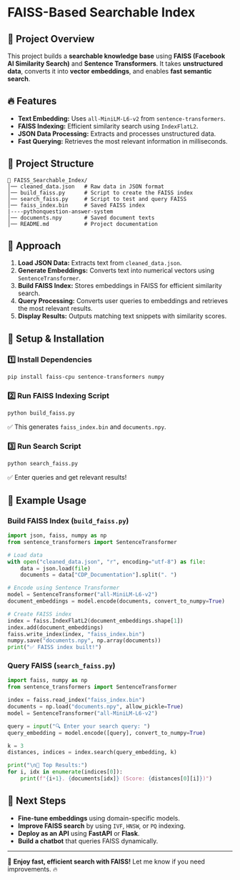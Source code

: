# FAISS-Based Searchable Index

## 📌 Project Overview
This project builds a **searchable knowledge base** using **FAISS (Facebook AI Similarity Search)** and **Sentence Transformers**. It takes **unstructured data**, converts it into **vector embeddings**, and enables **fast semantic search**.

## 🔥 Features
- **Text Embedding:** Uses `all-MiniLM-L6-v2` from `sentence-transformers`.
- **FAISS Indexing:** Efficient similarity search using `IndexFlatL2`.
- **JSON Data Processing:** Extracts and processes unstructured data.
- **Fast Querying:** Retrieves the most relevant information in milliseconds.

## 📂 Project Structure
```
📁 FAISS_Searchable_Index/
│── cleaned_data.json   # Raw data in JSON format
│── build_faiss.py      # Script to create the FAISS index
│── search_faiss.py     # Script to test and query FAISS
│── faiss_index.bin     # Saved FAISS index
|----pythonquestion-answer-system  
│── documents.npy       # Saved document texts
│── README.md           # Project documentation
```

## 🚀 Approach
1. **Load JSON Data:** Extracts text from `cleaned_data.json`.
2. **Generate Embeddings:** Converts text into numerical vectors using `SentenceTransformer`.
3. **Build FAISS Index:** Stores embeddings in FAISS for efficient similarity search.
4. **Query Processing:** Converts user queries to embeddings and retrieves the most relevant results.
5. **Display Results:** Outputs matching text snippets with similarity scores.

## 🔧 Setup & Installation
### 1️⃣ Install Dependencies
```sh
pip install faiss-cpu sentence-transformers numpy
```

### 2️⃣ Run FAISS Indexing Script
```sh
python build_faiss.py
```
✅ This generates `faiss_index.bin` and `documents.npy`.

### 3️⃣ Run Search Script
```sh
python search_faiss.py
```
✅ Enter queries and get relevant results!

## 🎯 Example Usage
### Build FAISS Index (`build_faiss.py`)
```python
import json, faiss, numpy as np
from sentence_transformers import SentenceTransformer

# Load data
with open("cleaned_data.json", "r", encoding="utf-8") as file:
    data = json.load(file)
    documents = data["CDP_Documentation"].split(". ")

# Encode using Sentence Transformer
model = SentenceTransformer("all-MiniLM-L6-v2")
document_embeddings = model.encode(documents, convert_to_numpy=True)

# Create FAISS index
index = faiss.IndexFlatL2(document_embeddings.shape[1])
index.add(document_embeddings)
faiss.write_index(index, "faiss_index.bin")
numpy.save("documents.npy", np.array(documents))
print("✅ FAISS index built!")
```

### Query FAISS (`search_faiss.py`)
```python
import faiss, numpy as np
from sentence_transformers import SentenceTransformer

index = faiss.read_index("faiss_index.bin")
documents = np.load("documents.npy", allow_pickle=True)
model = SentenceTransformer("all-MiniLM-L6-v2")

query = input("🔍 Enter your search query: ")
query_embedding = model.encode([query], convert_to_numpy=True)

k = 3
distances, indices = index.search(query_embedding, k)

print("\n🔎 Top Results:")
for i, idx in enumerate(indices[0]):
    print(f"{i+1}. {documents[idx]} (Score: {distances[0][i]})")
```

## 📌 Next Steps
- **Fine-tune embeddings** using domain-specific models.
- **Improve FAISS search** by using `IVF`, `HNSW`, or `PQ` indexing.
- **Deploy as an API** using **FastAPI** or **Flask**.
- **Build a chatbot** that queries FAISS dynamically.

---
🚀 **Enjoy fast, efficient search with FAISS!** Let me know if you need improvements. 🔥


